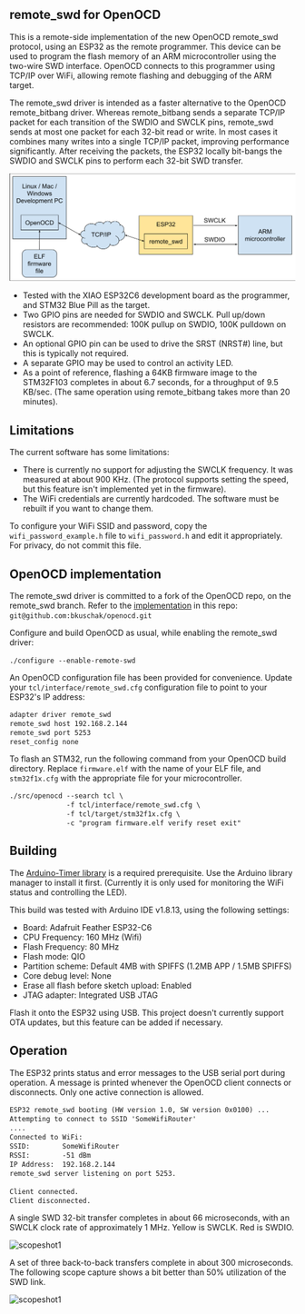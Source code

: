 ## remote_swd for OpenOCD

This is a remote-side implementation of the new OpenOCD remote_swd protocol,
using an ESP32 as the remote programmer. This device can be used to program the
flash memory of an ARM microcontroller using the two-wire SWD interface.
OpenOCD connects to this programmer using TCP/IP over WiFi, allowing remote
flashing and debugging of the ARM target. 

The remote_swd driver is intended as a faster alternative to the OpenOCD
remote_bitbang driver. Whereas remote_bitbang sends a separate TCP/IP packet
for each transition of the SWDIO and SWCLK pins, remote_swd sends at most one 
packet for each 32-bit read or write. In most cases it combines many writes
into a single TCP/IP packet, improving performance significantly. After
receiving the packets, the ESP32 locally bit-bangs the SWDIO and SWCLK pins to
perform each 32-bit SWD transfer.

![diagram](img/remote_swd_diagram.svg)

- Tested with the XIAO ESP32C6 development board as the programmer, and STM32
  Blue Pill as the target.
- Two GPIO pins are needed for SWDIO and SWCLK. Pull up/down resistors are
  recommended: 100K pullup on SWDIO, 100K pulldown on SWCLK.
- An optional GPIO pin can be used to drive the SRST (NRST#) line, but this is
  typically not required.
- A separate GPIO may be used to control an activity LED.
- As a point of reference, flashing a 64KB firmware image to the STM32F103
  completes in about 6.7 seconds, for a throughput of 9.5 KB/sec. (The same
  operation using remote_bitbang takes more than 20 minutes).

## Limitations

The current software has some limitations:

- There is currently no support for adjusting the SWCLK frequency. It was
  measured at about 900 KHz. (The protocol supports setting the speed, but this
  feature isn't implemented yet in the firmware).
- The WiFi credentials are currently hardcoded. The software must be rebuilt if
  you want to change them.

To configure your WiFi SSID and password, copy the
```wifi_password_example.h``` file to ```wifi_password.h``` and edit it
appropriately. For privacy, do not commit this file.

## OpenOCD implementation

The remote_swd driver is committed to a fork of the OpenOCD repo, on the
remote_swd branch.  Refer to the
[implementation](https://github.com/bkuschak/openocd/blob/remote_swd/src/jtag/drivers/remote_swd.c)
in this repo:
```git@github.com:bkuschak/openocd.git```

Configure and build OpenOCD as usual, while enabling the remote_swd driver:

```./configure --enable-remote-swd```

An OpenOCD configuration file has been provided for convenience.
Update your ```tcl/interface/remote_swd.cfg``` configuration file to point to
your ESP32's IP address:

```
adapter driver remote_swd
remote_swd host 192.168.2.144
remote_swd port 5253
reset_config none
```

To flash an STM32, run the following command from your OpenOCD build directory.
Replace ```firmware.elf``` with the name of your ELF file, and
```stm32f1x.cfg``` with the appropriate file for your microcontroller.

```
./src/openocd --search tcl \
              -f tcl/interface/remote_swd.cfg \
              -f tcl/target/stm32f1x.cfg \
              -c "program firmware.elf verify reset exit"
```

## Building

The [Arduino-Timer library](https://github.com/contrem/arduino-timer) is
a required prerequisite. Use the Arduino library manager to install it first.
(Currently it is only used for monitoring the WiFi status and controlling the
LED).

This build was tested with Arduino IDE v1.8.13, using the following settings:

- Board: Adafruit Feather ESP32-C6
- CPU Frequency: 160 MHz (Wifi)
- Flash Frequency: 80 MHz
- Flash mode: QIO
- Partition scheme: Default 4MB with SPIFFS (1.2MB APP / 1.5MB SPIFFS)
- Core debug level: None
- Erase all flash before sketch upload: Enabled
- JTAG adapter: Integrated USB JTAG

Flash it onto the ESP32 using USB. This project doesn't currently support OTA
updates, but this feature can be added if necessary.

## Operation

The ESP32 prints status and error messages to the USB serial port during
operation. A message is printed whenever the OpenOCD client connects or
disconnects. Only one active connection is allowed.

```
ESP32 remote_swd booting (HW version 1.0, SW version 0x0100) ...
Attempting to connect to SSID 'SomeWifiRouter'
....
Connected to WiFi:
SSID:        SomeWifiRouter
RSSI:        -51 dBm
IP Address:  192.168.2.144
remote_swd server listening on port 5253.

Client connected.
Client disconnected.
```

A single SWD 32-bit transfer completes in about 66 microseconds, with an SWCLK
clock rate of approximately 1 MHz. Yellow is SWCLK. Red is SWDIO.

![scopeshot1](img/scopeshot1.png)

A set of three back-to-back transfers complete in about 300 microseconds. The
following scope capture shows a bit better than 50% utilization of the SWD
link.

![scopeshot1](img/scopeshot2.png)
